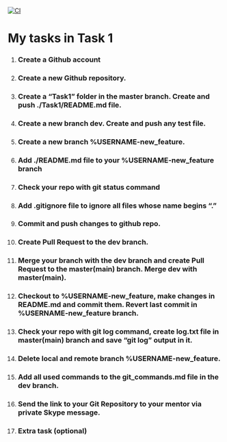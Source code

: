 
[![CI](https://github.com/yuryMarket/internship/actions/workflows/blank.yml/badge.svg)](https://github.com/yuryMarket/internship/actions/workflows/blank.yml)


# My tasks in Task 1

1. ### Create a Github account
2. ### Create a new Github repository.
3. ### Create a “Task1” folder in the master branch. Create and push ./Task1/README.md file.
4. ### Create a new branch dev. Create and push any test file.
5. ### Create a new branch %USERNAME-new_feature.
6. ### Add ./README.md file to your %USERNAME-new_feature branch
7. ### Check your repo with git status command
8. ### Add .gitignore file to ignore all files whose name begins “.”
9. ### Commit and push changes to github repo.
10. ### Create Pull Request to the dev branch.
11. ### Merge your branch with the dev branch and create Pull Request to the master(main) branch. Merge dev with master(main).
12. ### Checkout to %USERNAME-new_feature, make changes in README.md and commit them. Revert last commit in %USERNAME-new_feature branch.
13. ### Check your repo with git log command, create log.txt file in master(main) branch and save “git log” output in it.
14. ### Delete local and remote branch %USERNAME-new_feature.
15. ###  Add all used commands to the git_commands.md file in the dev branch.
16. ###  Send the link to your Git Repository to your mentor via private Skype message.
17. ### Extra task (optional)








